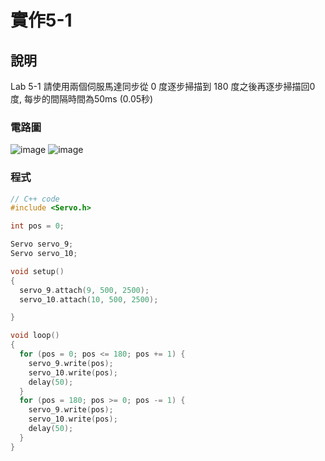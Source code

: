 # 實作5-1

## 說明
Lab 5-1 請使用兩個伺服馬達同步從 0 度逐步掃描到 180 度之後再逐步掃描回0度, 每步的間隔時間為50ms (0.05秒)

### 電路圖
![image](https://user-images.githubusercontent.com/10968626/138579602-64742ed4-dbbf-4a90-941b-fc6a09a00f48.png)
![image](https://user-images.githubusercontent.com/10968626/138579608-91994064-2985-4645-b516-8be8686ef7ef.png)


### 程式
```C
// C++ code
#include <Servo.h>

int pos = 0;

Servo servo_9;
Servo servo_10;

void setup()
{
  servo_9.attach(9, 500, 2500);
  servo_10.attach(10, 500, 2500);

}

void loop()
{
  for (pos = 0; pos <= 180; pos += 1) {
    servo_9.write(pos);
    servo_10.write(pos);
    delay(50);
  }
  for (pos = 180; pos >= 0; pos -= 1) {
    servo_9.write(pos);
    servo_10.write(pos);
    delay(50);
  }
}
```
